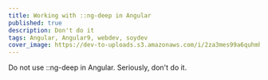 ```yaml
---
title: Working with ::ng-deep in Angular
published: true
description: Don't do it
tags: Angular, Angular9, webdev, soydev 
cover_image: https://dev-to-uploads.s3.amazonaws.com/i/2za3mes99a6quhmh49z4.png
---
```


Do not use ::ng-deep in Angular. 
Seriously, don't do it.

